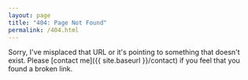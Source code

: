 ```yaml
---
layout: page
title: "404: Page Not Found"
permalink: /404.html
---
```



<i class="fa fa-frown-o" title="Frown"></i>
Sorry, I've misplaced that URL or it's pointing to something that doesn't
exist. Please [contact me]({{ site.baseurl }}/contact) if you feel that you
found a broken link.
